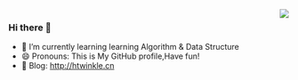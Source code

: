 
<img align="right" src="https://github-readme-stats.vercel.app/api?username=H-TWINKLE&show_icons=true&theme=radical" />

### Hi there 👋

<!--
**H-TWINKLE/H-TWINKLE** is a ✨ _special_ ✨ repository because its `README.md` (this file) appears on your GitHub profile.

Here are some ideas to get you started:

- 🔭 I’m currently working on ...
- 🌱 I’m currently learning ...
- 👯 I’m looking to collaborate on ...
- 🤔 I’m looking for help with ...
- 💬 Ask me about ...
- 📫 How to reach me: ...
- 😄 Pronouns: ...
- ⚡ Fun fact: ...
-->



- 🌱 I’m currently learning learning Algorithm & Data Structure
- 😄 Pronouns: This is My GitHub profile,Have fun!
- 🔗 Blog: http://htwinkle.cn
